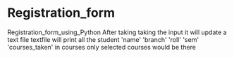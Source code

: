 # Registration_form
Registration_form_using_Python
After taking taking the input it will update a text file 
textfile will print all the student  'name' 'branch' 'roll' 'sem' 'courses_taken'
in courses only selected courses would be there
